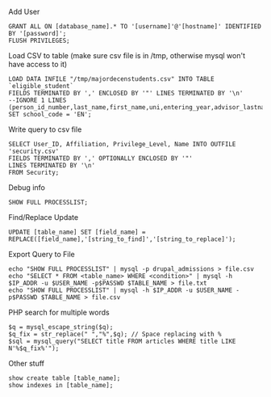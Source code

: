 Add User

    GRANT ALL ON [database_name].* TO '[username]'@'[hostname]' IDENTIFIED BY '[password]';
    FLUSH PRIVILEGES;

Load CSV to table (make sure csv file is in /tmp, otherwise mysql won't have access to it)

    LOAD DATA INFILE "/tmp/majordecenstudents.csv" INTO TABLE `eligible_student`
    FIELDS TERMINATED BY ',' ENCLOSED BY '"' LINES TERMINATED BY '\n'
    --IGNORE 1 LINES
    (person_id_number,last_name,first_name,uni,entering_year,advisor_lastname)
    SET school_code = 'EN';


Write query to csv file

    SELECT User_ID, Affiliation, Privilege_Level, Name INTO OUTFILE 'security.csv'
    FIELDS TERMINATED BY ',' OPTIONALLY ENCLOSED BY '"'
    LINES TERMINATED BY '\n'
    FROM Security;

Debug info

    SHOW FULL PROCESSLIST;

Find/Replace Update

    UPDATE [table_name] SET [field_name] = REPLACE([field_name],'[string_to_find]','[string_to_replace]');

Export Query to File

    echo "SHOW FULL PROCESSLIST" | mysql -p drupal_admissions > file.csv
    echo "SELECT * FROM <table_name> WHERE <condition>" | mysql -h $IP_ADDR -u $USER_NAME -p$PASSWD $TABLE_NAME > file.txt
    echo "SHOW FULL PROCESSLIST" | mysql -h $IP_ADDR -u $USER_NAME -p$PASSWD $TABLE_NAME > file.csv

PHP search for multiple words

    $q = mysql_escape_string($q);
    $q_fix = str_replace(" ","%",$q); // Space replacing with %
    $sql = mysql_query("SELECT title FROM articles WHERE title LIKE N'%$q_fix%'");

Other stuff

    show create table [table_name];
    show indexes in [table_name];

